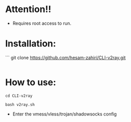 # Attention‼️
- Requires root access to run.

# Installation:
‍‍‍‍```
git clone https://github.com/hesam-zahiri/CLI-v2ray.git
```
```
# How to use:
```
cd CLI-v2ray
```
```
bash v2ray.sh
```
- Enter the vmess/vless/trojan/shadowsocks config
